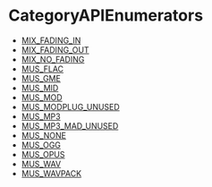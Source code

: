 # CategoryAPIEnumerators

<!-- DO NOT HAND-EDIT CATEGORY LISTS, THEY ARE AUTOGENERATED AND WILL BE OVERWRITTEN, BASED ON TAGS IN INDIVIDUAL PAGE FOOTERS. EDIT THOSE INSTEAD. -->
<!-- BEGIN CATEGORY LIST -->
- [MIX_FADING_IN](MIX_FADING_IN)
- [MIX_FADING_OUT](MIX_FADING_OUT)
- [MIX_NO_FADING](MIX_NO_FADING)
- [MUS_FLAC](MUS_FLAC)
- [MUS_GME](MUS_GME)
- [MUS_MID](MUS_MID)
- [MUS_MOD](MUS_MOD)
- [MUS_MODPLUG_UNUSED](MUS_MODPLUG_UNUSED)
- [MUS_MP3](MUS_MP3)
- [MUS_MP3_MAD_UNUSED](MUS_MP3_MAD_UNUSED)
- [MUS_NONE](MUS_NONE)
- [MUS_OGG](MUS_OGG)
- [MUS_OPUS](MUS_OPUS)
- [MUS_WAV](MUS_WAV)
- [MUS_WAVPACK](MUS_WAVPACK)
<!-- END CATEGORY LIST -->

